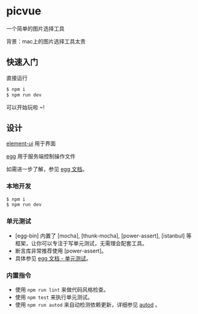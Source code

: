 # picvue

一个简单的图片选择工具

背景：mac上的图片选择工具太贵


## 快速入门

直接运行 

```bash
$ npm i
$ npm run dev
```

可以开始玩啦 ~!

## 设计

[element-ui][element-ui] 用于界面

[egg][egg] 用于服务端控制操作文件

如需进一步了解，参见 [egg 文档][egg]。

### 本地开发

```bash
$ npm i
$ npm run dev
```

### 单元测试

- [egg-bin] 内置了 [mocha], [thunk-mocha], [power-assert], [istanbul] 等框架，让你可以专注于写单元测试，无需理会配套工具。
- 断言库非常推荐使用 [power-assert]。
- 具体参见 [egg 文档 - 单元测试](https://eggjs.org/zh-cn/core/unittest)。

### 内置指令

- 使用 `npm run lint` 来做代码风格检查。
- 使用 `npm test` 来执行单元测试。
- 使用 `npm run autod` 来自动检测依赖更新，详细参见 [autod](https://www.npmjs.com/package/autod) 。


[egg]: https://eggjs.org
[element-ui]: http://element-cn.eleme.io/
